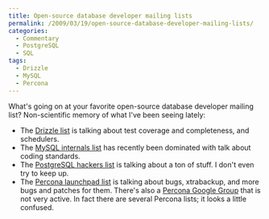```yaml
---
title: Open-source database developer mailing lists
permalink: /2009/03/19/open-source-database-developer-mailing-lists/
categories:
  - Commentary
  - PostgreSQL
  - SQL
tags:
  - Drizzle
  - MySQL
  - Percona
---
```

What's going on at your favorite open-source database developer mailing list? Non-scientific memory of what I've been seeing lately:

*   The [Drizzle list][1] is talking about test coverage and completeness, and schedulers.
*   The [MySQL internals list][2] has recently been dominated with talk about coding standards.
*   The [PostgreSQL hackers list][3] is talking about a ton of stuff. I don't even try to keep up.
*   The [Percona launchpad list][4] is talking about bugs, xtrabackup, and more bugs and patches for them. There's also a [Percona Google Group][5] that is not very active. In fact there are several Percona lists; it looks a little confused.

 [1]: https://launchpad.net/~drizzle-discuss
 [2]: http://lists.mysql.com/internals
 [3]: http://archives.postgresql.org/pgsql-hackers/
 [4]: https://lists.launchpad.net/percona-discussion/
 [5]: http://groups.google.com/group/percona-discussion
